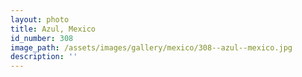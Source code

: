 ```yaml
---
layout: photo
title: Azul, Mexico
id_number: 308
image_path: /assets/images/gallery/mexico/308--azul--mexico.jpg
description: ''
---
```

